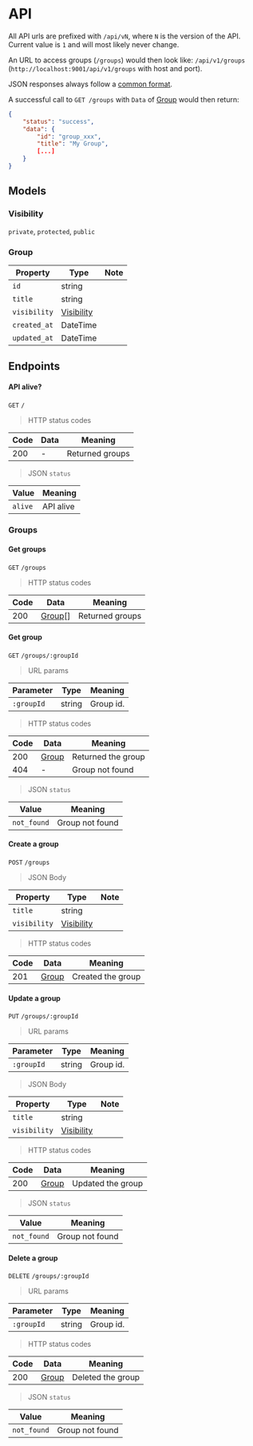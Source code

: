 # API

All API urls are prefixed with `/api/vN`, where `N` is the version of the API. Current value is `1` and will most likely never change.

An URL to access groups (`/groups`) would then look like: `/api/v1/groups` (`http://localhost:9001/api/v1/groups` with host and port).

JSON responses always follow a [common format](https://gist.github.com/Wertik/d4c6c138305672876751ce44e9ae3e63).

A successful call to `GET /groups` with `Data` of [Group](#group) would then return:
```json
{
    "status": "success",
    "data": {
        "id": "group_xxx",
        "title": "My Group",
        [...]
    }
}
```

## Models

### Visibility
`private`, `protected`, `public`

### Group

| Property | Type | Note |
| -- | -- | -- |
| `id` | string | |
| `title` | string | |
| `visibility` | [Visibility](#visibility) | |
| `created_at` | DateTime | |
| `updated_at` | DateTime | |

## Endpoints

#### API alive?

`GET` `/`

> HTTP status codes

| Code | Data | Meaning |
| -- | -- | -- |
| 200 | - | Returned groups |

> JSON `status`

| Value | Meaning |
| -- | -- |
| `alive` | API alive |

### Groups

#### Get groups

`GET` `/groups`

> HTTP status codes

| Code | Data | Meaning |
| -- | -- | -- |
| 200 | [Group](#group)[] | Returned groups |

#### Get group

`GET` `/groups/:groupId`

> URL params

| Parameter | Type | Meaning |
| -- | -- | -- |
| `:groupId` | string | Group id. |

> HTTP status codes

| Code | Data | Meaning |
| -- | -- | -- |
| 200 | [Group](#group) | Returned the group |
| 404 | - | Group not found |

> JSON `status`

| Value | Meaning |
| -- | -- |
| `not_found` | Group not found |

#### Create a group

`POST` `/groups`

> JSON Body

| Property | Type | Note | 
| -- | -- | -- |
| `title` | string | |
| `visibility` | [Visibility](#visibility) | |

> HTTP status codes

| Code | Data | Meaning |
| -- | -- | -- |
| 201 | [Group](#group) | Created the group |

#### Update a group

`PUT` `/groups/:groupId`

> URL params

| Parameter | Type | Meaning |
| -- | -- | -- |
| `:groupId` | string | Group id. |

> JSON Body

| Property | Type | Note | 
| -- | -- | -- |
| `title` | string | |
| `visibility` | [Visibility](#visibility) | |

> HTTP status codes

| Code | Data | Meaning |
| -- | -- | -- |
| 200 | [Group](#group) | Updated the group |

> JSON `status`

| Value | Meaning |
| -- | -- |
| `not_found` | Group not found |

#### Delete a group

`DELETE` `/groups/:groupId`

> URL params

| Parameter | Type | Meaning |
| -- | -- | -- |
| `:groupId` | string | Group id. |

> HTTP status codes

| Code | Data | Meaning |
| -- | -- | -- |
| 200 | [Group](#group) | Deleted the group |

> JSON `status`

| Value | Meaning |
| -- | -- |
| `not_found` | Group not found |
